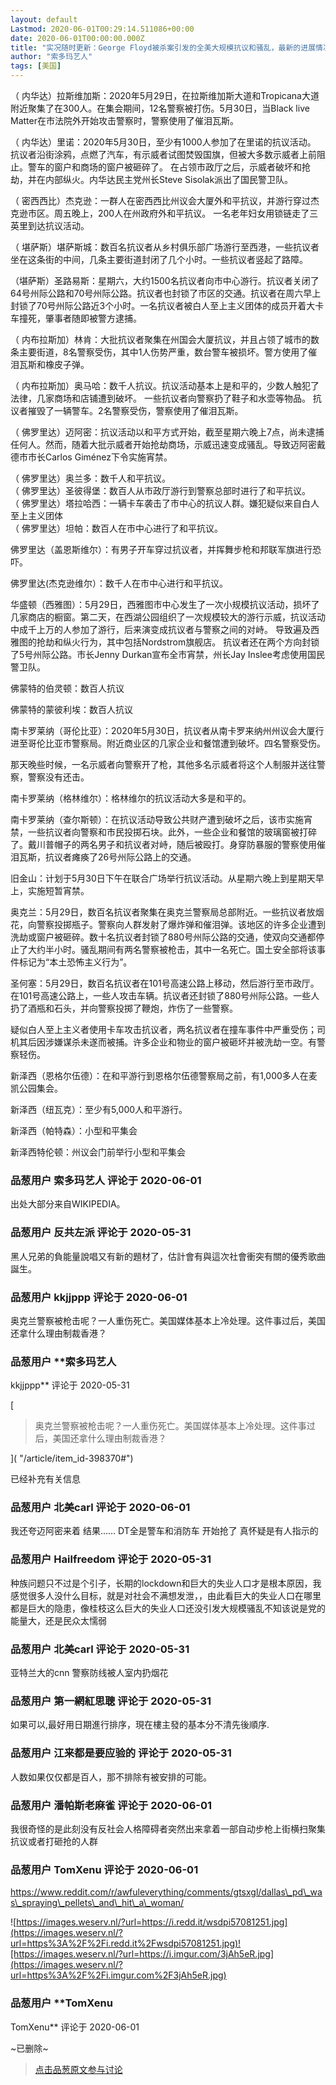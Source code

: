 ```yaml
---
layout: default
Lastmod: 2020-06-01T00:29:14.511086+00:00
date: 2020-06-01T00:00:00.000Z
title: "实况随时更新：George Floyd被杀案引发的全美大规模抗议和骚乱，最新的进展情况。"
author: "索多玛艺人"
tags: [美国]
---
```


（ 内华达）拉斯维加斯：2020年5月29日，在拉斯维加斯大道和Tropicana大道附近聚集了在300人。在集会期间，12名警察被打伤。5月30日，当Black live Matter在市法院外开始攻击警察时，警察使用了催泪瓦斯。  
  
  
（ 内华达）里诺：2020年5月30日，至少有1000人参加了在里诺的抗议活动。 抗议者沿街涂鸦，点燃了汽车，有示威者试图焚毁国旗，但被大多数示威者上前阻止。警车的窗户和商场的窗户被砸碎了。 在占领市政厅之后，示威者破坏和抢劫，并在内部纵火。内华达民主党州长Steve Sisolak派出了国民警卫队。  
  
  
  
（ 密西西比）杰克逊：一群人在密西西比州议会大厦外和平抗议，并游行穿过杰克逊市区。周五晚上，200人在州政府外和平抗议。 一名老年妇女用锁链走了三英里到达抗议活动。  
  
  
（ 堪萨斯）堪萨斯城：数百名抗议者从乡村俱乐部广场游行至西港，一些抗议者坐在这条街的中间，几条主要街道封闭了几个小时。一些抗议者竖起了路障。  
  
  
（堪萨斯）圣路易斯：星期六，大约1500名抗议者向市中心游行。抗议者关闭了64号州际公路和70号州际公路。抗议者也封锁了市区的交通。抗议者在周六早上封锁了70号州际公路近3个小时。一名抗议者被白人至上主义团体的成员开着大卡车撞死，肇事者随即被警方逮捕。  
  
  
（ 内布拉斯加）林肯：大批抗议者聚集在州国会大厦抗议，并且占领了城市的数条主要街道，8名警察受伤，其中1人伤势严重，数台警车被损坏。警方使用了催泪瓦斯和橡皮子弹。  
  
（ 内布拉斯加）奥马哈：数千人抗议。抗议活动基本上是和平的，少数人触犯了法律，几家商场和店铺遭到破坏。 一些抗议者向警察扔了鞋子和水壶等物品。 抗议者摧毁了一辆警车。2名警察受伤，警察使用了催泪瓦斯。  
  
  
（ 佛罗里达）迈阿密：抗议活动以和平方式开始，截至星期六晚上7点，尚未逮捕任何人。然而，随着大批示威者开始抢劫商场，示威迅速变成骚乱。导致迈阿密戴德市市长Carlos Giménez下令实施宵禁。  
  
  
（ 佛罗里达）奥兰多：数千人和平抗议。  
（ 佛罗里达）圣彼得堡：数百人从市政厅游行到警察总部时进行了和平抗议。  
（ 佛罗里达）塔拉哈西：一辆卡车袭击了市中心的抗议人群。嫌犯疑似来自白人至上主义团体  
（ 佛罗里达）坦帕：数百人在市中心进行了和平抗议。  
  
  
佛罗里达（盖恩斯维尔）：有男子开车穿过抗议者，并挥舞步枪和邦联军旗进行恐吓。  
  
佛罗里达(杰克逊维尔）：数千人在市中心进行和平抗议。  
  
  
  
华盛顿（西雅图）：5月29日，西雅图市中心发生了一次小规模抗议活动，损坏了几家商店的橱窗。第二天，在西湖公园组织了一次规模较大的游行示威，抗议活动中成千上万的人参加了游行，后来演变成抗议者与警察之间的对峙。 导致遍及西雅图的抢劫和纵火行为，其中包括Nordstrom旗舰店。 抗议者还在两个方向封锁了5号州际公路。市长Jenny Durkan宣布全市宵禁，州长Jay Inslee考虑使用国民警卫队。  
  
  
佛蒙特的伯灵顿：数百人抗议  
  
佛蒙特的蒙彼利埃：数百人抗议  
  
  
南卡罗莱纳（哥伦比亚）：2020年5月30日，抗议者从南卡罗来纳州州议会大厦行进至哥伦比亚市警察局。附近商业区的几家企业和餐馆遭到破坏。四名警察受伤。  
  
那天晚些时候，一名示威者向警察开了枪，其他多名示威者将这个人制服并送往警察，警察没有还击。  
  
南卡罗莱纳（格林维尔）：格林维尔的抗议活动大多是和平的。  
  
  
南卡罗莱纳（查尔斯顿）：在抗议活动导致公共财产遭到破坏之后，该市实施宵禁，一些抗议者向警察和市民投掷石块。此外，一些企业和餐馆的玻璃窗被打碎了。戴川普帽子的两名男子和抗议者对峙，随后被殴打。身穿防暴服的警察使用催泪瓦斯，抗议者瘫痪了26号州际公路上的交通。  
  
  
  
旧金山：计划于5月30日下午在联合广场举行抗议活动。从星期六晚上到星期天早上，实施短暂宵禁。  
  
奥克兰：5月29日，数百名抗议者聚集在奥克兰警察局总部附近。一些抗议者放烟花，向警察投掷瓶子。警察向人群发射了爆炸弹和催泪弹。该地区的许多企业遭到洗劫或窗户被砸碎。数十名抗议者封锁了880号州际公路的交通，使双向交通都停止了大约半小时。骚乱期间有两名警察被枪击，其中一名死亡。国土安全部将该事件标记为“本土恐怖主义行为”。  
  
  
圣何塞：5月29日，数百名抗议者在101号高速公路上移动，然后游行至市政厅。在101号高速公路上，一些人攻击车辆。抗议者还封锁了880号州际公路。一些人扔了酒瓶和石头，并向警察投掷了鞭炮，炸伤了一些警察。  
  
疑似白人至上主义者使用卡车攻击抗议者，两名抗议者在撞车事件中严重受伤；司机其后因涉嫌谋杀未遂而被捕。许多企业和物业的窗户被砸坏并被洗劫一空。有警察轻伤。  
  
  
  
新泽西（恩格尔伍德）：在和平游行到恩格尔伍德警察局之前，有1,000多人在麦凯公园集会。  
  
  
新泽西（纽瓦克）：至少有5,000人和平游行。  
  
新泽西（帕特森）：小型和平集会  
  
  
新泽西特伦顿：州议会门前举行小型和平集会

            
### 品葱用户 **索多玛艺人** 评论于 2020-06-01
        
出处大部分来自WIKIPEDIA。
        


            
### 品葱用户 **反共左派** 评论于 2020-05-31
        
黑人兄弟的負能量說唱又有新的題材了，估計會有與這次社會衝突有關的優秀歌曲誕生。
        


            
### 品葱用户 **kkjjppp** 评论于 2020-06-01
        
奥克兰警察被枪击呢？一人重伤死亡。美国媒体基本上冷处理。这件事过后，美国还拿什么理由制裁香港？
        


            
### 品葱用户 **索多玛艺人 
kkjjppp** 评论于 2020-05-31
        
[

> 奥克兰警察被枪击呢？一人重伤死亡。美国媒体基本上冷处理。这件事过后，美国还拿什么理由制裁香港？

]( "/article/item_id-398370#")  
  
已经补充有关信息
        


            
### 品葱用户 **北美carl** 评论于 2020-06-01
        
我还夸迈阿密来着 结果…… DT全是警车和消防车 开始抢了 真怀疑是有人指示的
        


            
### 品葱用户 **Hailfreedom** 评论于 2020-05-31
        
种族问题只不过是个引子，长期的lockdown和巨大的失业人口才是根本原因，我感觉很多人没什么目标，就是对社会不满想发泄，，由此看巨大的失业人口在哪里都是巨大的隐患，像桂枝这么巨大的失业人口还没引发大规模骚乱不知该说是党的能量大，还是民众太懦弱
        


            
### 品葱用户 **北美carl** 评论于 2020-05-31
        
亚特兰大的cnn 警察防线被人室内扔烟花
        


            
### 品葱用户 **第一網紅思聰** 评论于 2020-05-31
        
如果可以,最好用日期進行排序，現在樓主發的基本分不清先後順序.
        


            
### 品葱用户 **江来都是要应验的** 评论于 2020-05-31
        
人数如果仅仅都是百人，那不排除有被安排的可能。
        


            
### 品葱用户 **潘帕斯老麻雀** 评论于 2020-06-01
        
我很奇怪的是此刻没有反社会人格障碍者突然出来拿着一部自动步枪上街横扫聚集抗议或者打砸抢的人群
        


            
### 品葱用户 **TomXenu** 评论于 2020-06-01
        
https://www.reddit.com/r/awfuleverything/comments/gtsxgl/dallas\_pd\_was\_spraying\_pellets\_and\_hit\_a\_woman/  
  
![https://images.weserv.nl/?url=https://i.redd.it/wsdpi57081251.jpg](https://images.weserv.nl/?url=https%3A%2F%2Fi.redd.it%2Fwsdpi57081251.jpg)![https://images.weserv.nl/?url=https://i.imgur.com/3jAh5eR.jpg](https://images.weserv.nl/?url=https%3A%2F%2Fi.imgur.com%2F3jAh5eR.jpg)
        


            
### 品葱用户 **TomXenu 
TomXenu** 评论于 2020-06-01
        
~已删除~
        






> [点击品葱原文参与讨论](https://pincong.rocks/article/19753)

